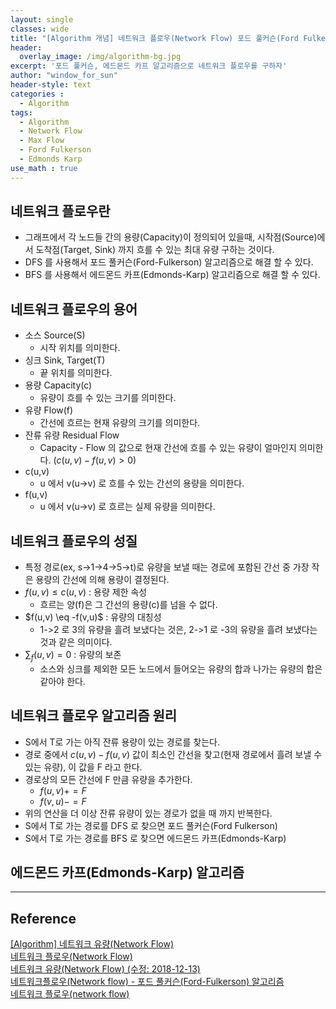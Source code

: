 ```yaml
--- 
layout: single
classes: wide
title: "[Algorithm 개념] 네트워크 플로우(Network Flow) 포드 풀커슨(Ford Fulkerson), 에드몬드 카프(Edmonds-Karp) 알고리즘"
header:
  overlay_image: /img/algorithm-bg.jpg
excerpt: '포드 풀커슨, 에드몬드 카프 알고리즘으로 네트워크 플로우를 구하자'
author: "window_for_sun"
header-style: text
categories :
  - Algorithm
tags:
  - Algorithm
  - Network Flow
  - Max Flow
  - Ford Fulkerson
  - Edmonds Karp
use_math : true
---  
```


## 네트워크 플로우란
- 그래프에서 각 노드들 간의 용량(Capacity)이 정의되어 있을때, 시작점(Source)에서 도착점(Target, Sink) 까지 흐를 수 있는 최대 유량 구하는 것이다.
- DFS 를 사용해서 포드 풀커슨(Ford-Fulkerson) 알고리즘으로 해결 할 수 있다.
- BFS 를 사용해서 에드몬드 카프(Edmonds-Karp) 알고리즘으로 해결 할 수 있다.

## 네트워크 플로우의 용어
- 소스 Source(S)
	- 시작 위치를 의미한다.
- 싱크  Sink, Target(T)
	- 끝 위치를 의미한다.
- 용량 Capacity(c)
	- 유량이 흐를 수 있는 크기를 의미한다.
- 유량 Flow(f)
	- 간선에 흐르는 현재 유량의 크기를 의미한다.
- 잔류 유량 Residual Flow
	- Capacity - Flow 의 값으로 현재 간선에 흐를 수 있는 유량이 얼마인지 의미한다. ($c(u,v)-f(u,v) > 0$)
- c(u,v)
	- u 에서 v(u->v) 로 흐를 수 있는 간선의 용량을 의미한다.
- f(u,v) 
	- u 에서 v(u->v) 로 흐르는 실제 유량을 의미한다.
	
## 네트워크 플로우의 성질
- 특정 경로(ex, s->1->4->5->t)로 유량을 보낼 때는 경로에 포함된 간선 중 가장 작은 용량의 간선에 의해 용량이 결정된다.
- $f(u,v) \le c(u,v)$ : 용량 제한 속성
	- 흐르는 양(f)은 그 간선의 용량(c)를 넘을 수 없다.
- $f(u,v) \eq -f(v,u)$ :  유량의 대칭성
	- 1->2 로 3의 유량을 흘려 보냈다는 것은, 2->1 로 -3의 유량을 흘려 보냈다는 것과 같은 의미이다.
- $\sum_ f(u,v) = 0$ : 유량의 보존
	- 소스와 싱크를 제외한 모든 노드에서 들어오는 유량의 합과 나가는 유량의 합은 같아야 한다.
	
## 네트워크 플로우 알고리즘 원리
- S에서 T로 가는 아직 잔류 용량이 있는 경로를 찾는다.
- 경로 중에서 $c(u,v)-f(u,v)$ 값이 최소인 간선을 찾고(현재 경로에서 흘려 보낼 수 있는 유량), 이 값을 F 라고 한다.
- 경로상의 모든 간선에 F 만큼 유량을 추가한다. 
	- $f(u,v) += F$
	- $f(v,u) -= F$
- 위의 연산을 더 이상 잔류 유량이 있는 경로가 없을 때 까지 반복한다.
- S에서 T로 가는 경로를 DFS 로 찾으면 포드 풀커슨(Ford Fulkerson)
- S에서 T로 가는 경로를 BFS 로 찾으면 에드몬드 카프(Edmonds-Karp)

## 에드몬드 카프(Edmonds-Karp) 알고리즘
	

---
## Reference
[[Algorithm] 네트워크 유량(Network Flow)](https://engkimbs.tistory.com/353)  
[네트워크 플로우(Network Flow)](https://www.crocus.co.kr/741)  
[네트워크 유량(Network Flow) (수정: 2018-12-13)](http://blog.naver.com/PostView.nhn?blogId=kks227&logNo=220804885235)  
[네트워크플로우(Network flow) - 포드 풀커슨(Ford-Fulkerson) 알고리즘](https://coderkoo.tistory.com/4)  
[네트워크 플로우(network flow)](https://www.zerocho.com/category/Algorithm/post/5893405b588acb00186d39e0)  

